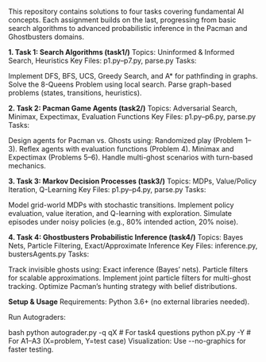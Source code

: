 This repository contains solutions to four tasks covering fundamental AI concepts. Each assignment builds on the last, progressing from basic search algorithms to advanced probabilistic inference in the Pacman and Ghostbusters domains.

**1. Task 1: Search Algorithms (task1/)**
Topics: Uninformed & Informed Search, Heuristics
Key Files: p1.py–p7.py, parse.py
Tasks:

Implement DFS, BFS, UCS, Greedy Search, and A* for pathfinding in graphs.
Solve the 8-Queens Problem using local search.
Parse graph-based problems (states, transitions, heuristics).

**2. Task 2: Pacman Game Agents (task2/)**
Topics: Adversarial Search, Minimax, Expectimax, Evaluation Functions
Key Files: p1.py–p6.py, parse.py
Tasks:

Design agents for Pacman vs. Ghosts using:
Randomized play (Problem 1–3).
Reflex agents with evaluation functions (Problem 4).
Minimax and Expectimax (Problems 5–6).
Handle multi-ghost scenarios with turn-based mechanics.

**3. Task 3: Markov Decision Processes (task3/)**
Topics: MDPs, Value/Policy Iteration, Q-Learning
Key Files: p1.py–p4.py, parse.py
Tasks:

Model grid-world MDPs with stochastic transitions.
Implement policy evaluation, value iteration, and Q-learning with exploration.
Simulate episodes under noisy policies (e.g., 80% intended action, 20% noise).

**4. Task 4: Ghostbusters Probabilistic Inference (task4/)**
Topics: Bayes Nets, Particle Filtering, Exact/Approximate Inference
Key Files: inference.py, bustersAgents.py
Tasks:

Track invisible ghosts using:
Exact inference (Bayes’ nets).
Particle filters for scalable approximations.
Implement joint particle filters for multi-ghost tracking.
Optimize Pacman’s hunting strategy with belief distributions.

**Setup & Usage**
Requirements: Python 3.6+ (no external libraries needed).

Run Autograders:

bash
python autograder.py -q qX  # For task4 questions
python pX.py -Y             # For A1–A3 (X=problem, Y=test case)
Visualization: Use --no-graphics for faster testing.
